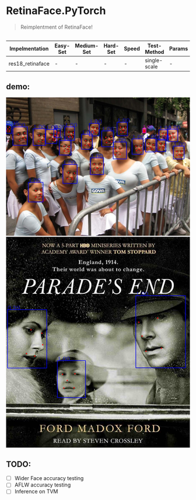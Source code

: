 # RetinaFace.PyTorch
> Reimplentment of RetinaFace!

## 
| Impelmentation     | Easy-Set | Medium-Set | Hard-Set | Speed    |Test-Method |Params |
| ------------------ | -------- | ---------- | -------- | -------- | -------- | -------- |
| res18_retinaface   | -    | -      | -    | - | single-scale |-|


## demo:
![a](pic/0_Parade_Parade_0_470.jpg)
![b](pic/0_Parade_Parade_0_901.jpg)

## TODO: 
- [ ] Wider Face accuracy testing
- [ ] AFLW accuracy testing
- [ ] Inference on TVM